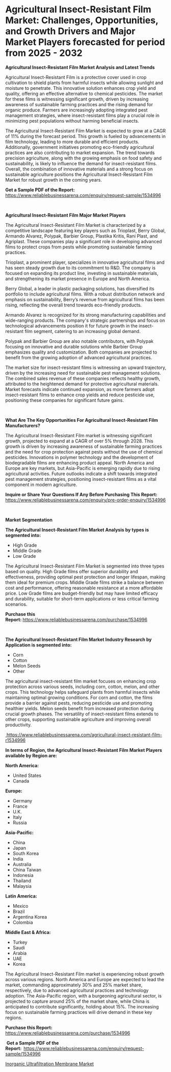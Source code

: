 <p><h1>Agricultural Insect-Resistant Film Market: Challenges, Opportunities, and Growth Drivers and Major Market Players forecasted for period from 2025 - 2032</h1></p><p><strong>Agricultural Insect-Resistant Film Market Analysis and Latest Trends</strong></p>
<p><p>Agricultural Insect-Resistant Film is a protective cover used in crop cultivation to shield plants from harmful insects while allowing sunlight and moisture to penetrate. This innovative solution enhances crop yield and quality, offering an effective alternative to chemical pesticides. The market for these films is witnessing significant growth, driven by increasing awareness of sustainable farming practices and the rising demand for organic produce. Farmers are increasingly adopting integrated pest management strategies, where insect-resistant films play a crucial role in minimizing pest populations without harming beneficial insects.</p><p>The Agricultural Insect-Resistant Film Market is expected to grow at a CAGR of 11% during the forecast period. This growth is fueled by advancements in film technology, leading to more durable and efficient products. Additionally, government initiatives promoting eco-friendly agricultural practices are also contributing to market expansion. The trend towards precision agriculture, along with the growing emphasis on food safety and sustainability, is likely to influence the demand for insect-resistant films. Overall, the combination of innovative materials and a strong focus on sustainable agriculture positions the Agricultural Insect-Resistant Film Market for robust growth in the coming years.</p></p>
<p><strong>Get a Sample PDF of the Report:&nbsp;</strong> <a href="https://www.reliablebusinessarena.com/enquiry/request-sample/1534996?utm_campaign=2639&utm_medium=2&utm_source=Github&utm_content=ia&utm_term=03042025&utm_id=agricultural-insect-resistant-film">https://www.reliablebusinessarena.com/enquiry/request-sample/1534996</a></p>
<p>&nbsp;</p>
<p><strong>Agricultural Insect-Resistant Film Major Market Players</strong></p>
<p><p>The Agricultural Insect-Resistant Film Market is characterized by a competitive landscape featuring key players such as Trioplast, Berry Global, Armando Alvarez, Polypak, Barbier Group, Plastika Kritis, Rani Plast, and Agriplast. These companies play a significant role in developing advanced films to protect crops from pests while promoting sustainable farming practices.</p><p>Trioplast, a prominent player, specializes in innovative agricultural films and has seen steady growth due to its commitment to R&D. The company is focused on expanding its product line, investing in sustainable materials, and strengthening its market presence in Europe and North America.</p><p>Berry Global, a leader in plastic packaging solutions, has diversified its portfolio to include agricultural films. With a robust distribution network and emphasis on sustainability, Berry’s revenue from agricultural films has been rising, reflecting the overall trend towards eco-friendly products.</p><p>Armando Alvarez is recognized for its strong manufacturing capabilities and wide-ranging products. The company's strategic partnerships and focus on technological advancements position it for future growth in the insect-resistant film segment, catering to an increasing global demand.</p><p>Polypak and Barbier Group are also notable contributors, with Polypak focusing on innovative and durable solutions while Barbier Group emphasizes quality and customization. Both companies are projected to benefit from the growing adoption of advanced agricultural practices.</p><p>The market size for insect-resistant films is witnessing an upward trajectory, driven by the increasing need for sustainable pest management solutions. The combined sales revenue of these companies reflects healthy growth, attributed to the heightened demand for protective agricultural materials. Market forecasts indicate continued expansion, as more farmers adopt insect-resistant films to enhance crop yields and reduce pesticide use, positioning these companies for significant future gains.</p></p>
<p>&nbsp;</p>
<p><strong>What Are The Key Opportunities For Agricultural Insect-Resistant Film Manufacturers?</strong></p>
<p><p>The Agricultural Insect-Resistant Film market is witnessing significant growth, projected to expand at a CAGR of over 5% through 2028. This growth is driven by increasing awareness of sustainable farming practices and the need for crop protection against pests without the use of chemical pesticides. Innovations in polymer technology and the development of biodegradable films are enhancing product appeal. North America and Europe are key markets, but Asia-Pacific is emerging rapidly due to rising agricultural activities. Future outlooks indicate a shift towards integrated pest management strategies, positioning insect-resistant films as a vital component in modern agriculture.</p></p>
<p><strong>Inquire or Share Your Questions If Any Before Purchasing This Report:</strong> <a href="https://www.reliablebusinessarena.com/enquiry/pre-order-enquiry/1534996?utm_campaign=2639&utm_medium=2&utm_source=Github&utm_content=ia&utm_term=03042025&utm_id=agricultural-insect-resistant-film">https://www.reliablebusinessarena.com/enquiry/pre-order-enquiry/1534996</a></p>
<p>&nbsp;</p>
<p><strong>Market Segmentation</strong></p>
<p><strong>The Agricultural Insect-Resistant Film Market Analysis by types is segmented into:</strong></p>
<p><ul><li>High Grade</li><li>Middle Grade</li><li>Low Grade</li></ul></p>
<p><p>The Agricultural Insect-Resistant Film Market is segmented into three types based on quality. High Grade films offer superior durability and effectiveness, providing optimal pest protection and longer lifespan, making them ideal for premium crops. Middle Grade films strike a balance between cost and performance, offering reasonable resistance at a more affordable price. Low Grade films are budget-friendly but may have limited efficacy and durability, suitable for short-term applications or less critical farming scenarios.</p></p>
<p><strong>Purchase this Report:&nbsp;</strong><a href="https://www.reliablebusinessarena.com/purchase/1534996?utm_campaign=2639&utm_medium=2&utm_source=Github&utm_content=ia&utm_term=03042025&utm_id=agricultural-insect-resistant-film">https://www.reliablebusinessarena.com/purchase/1534996</a></p>
<p>&nbsp;</p>
<p><strong>The Agricultural Insect-Resistant Film Market Industry Research by Application is segmented into:</strong></p>
<p><ul><li>Corn</li><li>Cotton</li><li>Melon Seeds</li><li>Other</li></ul></p>
<p><p>The agricultural insect-resistant film market focuses on enhancing crop protection across various seeds, including corn, cotton, melon, and other crops. This technology helps safeguard plants from harmful insects while maintaining optimal growing conditions. For corn and cotton, the films provide a barrier against pests, reducing pesticide use and promoting healthier yields. Melon seeds benefit from increased protection during crucial growth phases. The versatility of insect-resistant films extends to other crops, supporting sustainable agriculture and improving overall productivity.</p></p>
<p><a href="https://www.reliablebusinessarena.com/agricultural-insect-resistant-film-r1534996?utm_campaign=2639&utm_medium=2&utm_source=Github&utm_content=ia&utm_term=03042025&utm_id=agricultural-insect-resistant-film">&nbsp;https://www.reliablebusinessarena.com/agricultural-insect-resistant-film-r1534996</a></p>
<p><strong>In terms of Region, the Agricultural Insect-Resistant Film Market Players available by Region are:</strong></p>
<p>
    <p> <strong> North America: </strong>
        <ul>
            <li>United States</li>
            <li>Canada</li>
        </ul>
        </p> 
    <p> <strong> Europe: </strong>
        <ul>
            <li>Germany</li>
            <li>France</li>
            <li>U.K.</li>
            <li>Italy</li>
            <li>Russia</li>
        </ul>
        </p> 
    <p> <strong> Asia-Pacific: </strong>
        <ul>
            <li>China</li>
            <li>Japan</li>
            <li>South Korea</li>
            <li>India</li>
            <li>Australia</li>
            <li>China Taiwan</li>
            <li>Indonesia</li>
            <li>Thailand</li>
            <li>Malaysia</li>
        </ul>
        </p> 
    <p> <strong> Latin America: </strong>
        <ul>
            <li>Mexico</li>
            <li>Brazil</li>
            <li>Argentina Korea</li>
            <li>Colombia</li>
        </ul>
        </p> 
    <p> <strong> Middle East & Africa: </strong>
        <ul>
            <li>Turkey</li>
            <li>Saudi</li>
            <li>Arabia</li>
            <li>UAE</li>
            <li>Korea</li>
        </ul>
    </p>
    </p>
<p><p>The Agricultural Insect-Resistant Film market is experiencing robust growth across various regions. North America and Europe are expected to lead the market, commanding approximately 30% and 25% market share, respectively, due to advanced agricultural practices and technology adoption. The Asia-Pacific region, with a burgeoning agricultural sector, is projected to capture around 25% of the market share, while China is anticipated to contribute significantly, holding about 15%. The increasing focus on sustainable farming practices will drive demand in these key regions.</p></p>
<p><strong>Purchase this Report: </strong><a href="https://www.reliablebusinessarena.com/purchase/1534996?utm_campaign=2639&utm_medium=2&utm_source=Github&utm_content=ia&utm_term=03042025&utm_id=agricultural-insect-resistant-film">https://www.reliablebusinessarena.com/purchase/1534996</a></p>
<p>&nbsp;<strong>Get a Sample PDF of the Report:&nbsp;&nbsp;</strong><a href="https://www.reliablebusinessarena.com/enquiry/request-sample/1534996?utm_campaign=2639&utm_medium=2&utm_source=Github&utm_content=ia&utm_term=03042025&utm_id=agricultural-insect-resistant-film">https://www.reliablebusinessarena.com/enquiry/request-sample/1534996</a></p>
<p><strong></strong></p>
<p><p><a href="https://github.com/hartsockdonnette82/Market-Research-Report-List-1/blob/main/inorganic-ultrafiltration-membrane-market.md?utm_campaign=2639&utm_medium=2&utm_source=Github&utm_content=ia&utm_term=03042025&utm_id=agricultural-insect-resistant-film">Inorganic Ultrafiltration Membrane Market</a></p></p>